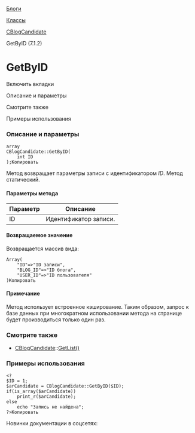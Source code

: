 [Блоги](/api_help/blogs/index.php)

[Классы](/api_help/blogs/classes/index.php)

[CBlogCandidate](/api_help/blogs/classes/cblogcandidate/index.php)

GetByID (7.1.2)

GetByID
=======

Включить вкладки

Описание и параметры

Смотрите также

Примеры использования

### Описание и параметры

```
array
CBlogCandidate::GetByID(
	int ID
);Копировать
```

Метод возвращает параметры записи с идентификатором *ID*. Метод статический.

#### Параметры метода

| Параметр | Описание |
| --- | --- |
| ID | Идентификатор записи. |

#### Возвращаемое значение

Возвращается массив вида:

```
Array(
	"ID"=>"ID записи",
	"BLOG_ID"=>"ID блога",
	"USER_ID"=>"ID пользователя"
)Копировать
```

#### Примечание

Метод использует встроенное кэширование. Таким образом, запрос к базе данных при многократном использовании метода на странице будет производиться только один раз.

### Смотрите также

* [CBlogCandidate](/api_help/blogs/classes/cblogcandidate/index.php)::[GetList()](/api_help/blogs/classes/cblogcandidate/getlist.php)

### Примеры использования

```
<?
$ID = 1;
$arCandidate = CBlogCandidate::GetByID($ID);
if(is_array($arCandidate))
	print_r($arCandidate);
else
	echo "Запись не найдена";
?>Копировать
```

Новинки документации в соцсетях: